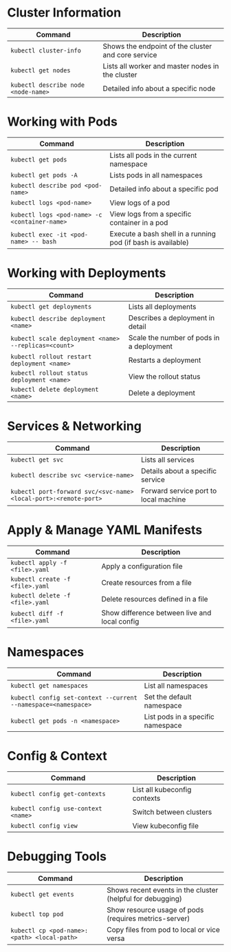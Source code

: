 # Cluster Information
| Command | Description |
| --------------------------------- | -------------------------------------------------- |
| `kubectl cluster-info`              | Shows the endpoint of the cluster and core service |
| `kubectl get nodes`                 | Lists all worker and master nodes in the cluster   |
| `kubectl describe node <node-name>` | Detailed info about a specific node                |

# Working with Pods
| Command | Description |
| ---------------------------------------------------------- | ------------------------------------------------------------ |
| `kubectl get pods`                                           | Lists all pods in the current namespace                      | 
| `kubectl get pods -A`                                        | Lists pods in all namespaces                                 |
| `kubectl describe pod <pod-name>`                            | Detailed info about a specific pod                           |
| `kubectl logs <pod-name>`                                    | View logs of a pod                                           |
| `kubectl logs <pod-name> -c <container-name>`                | View logs from a specific container in a pod                 |
| `kubectl exec -it <pod-name> -- bash`	                       | Execute a bash shell in a running pod (if bash is available) |

# Working with Deployments
| Command                                            | Description                              |
| -------------------------------------------------- | ---------------------------------------- |
| `kubectl get deployments`                            | Lists all deployments                    |
| `kubectl describe deployment <name>`                 | Describes a deployment in detail         |
| `kubectl scale deployment <name> --replicas=<count>` | Scale the number of pods in a deployment |
| `kubectl rollout restart deployment <name>`          | Restarts a deployment                    |
| `kubectl rollout status deployment <name>`           | View the rollout status                  |
| `kubectl delete deployment <name>`                   | Delete a deployment                      |

# Services & Networking
| Command                                                        | Description                           |
| -------------------------------------------------------------- | ------------------------------------- |
| `kubectl get svc`                                                | Lists all services                    |
| `kubectl describe svc <service-name>`                            | Details about a specific service      |
| `kubectl port-forward svc/<svc-name> <local-port>:<remote-port>` | Forward service port to local machine |

# Apply & Manage YAML Manifests
| Command                       | Description                                   |
| ----------------------------- | --------------------------------------------- |
| `kubectl apply -f <file>.yaml`  | Apply a configuration file                    |
| `kubectl create -f <file>.yaml` | Create resources from a file                  |
| `kubectl delete -f <file>.yaml` | Delete resources defined in a file            |
| `kubectl diff -f <file>.yaml`   | Show difference between live and local config |

# Namespaces
| Command                                                      | Description                       |
| -------------------------------------------------------------| --------------------------------- |
| `kubectl get namespaces`                                       | List all namespaces               |
| `kubectl config set-context --current --namespace=<namespace>` | Set the default namespace         |
| `kubectl get pods -n <namespace>`                              | List pods in a specific namespace |

# Config & Context
| Command                           | Description                  |
| --------------------------------- | ---------------------------- |
| `kubectl config get-contexts`       | List all kubeconfig contexts |
| `kubectl config use-context <name>` | Switch between clusters      |
| `kubectl config view`               | View kubeconfig file         |

# Debugging Tools
| Command                                   | Description                                                |
| ----------------------------------------- | ---------------------------------------------------------- |
| `kubectl get events`                        | Shows recent events in the cluster (helpful for debugging) |
| `kubectl top pod`                           | Show resource usage of pods (requires metrics-server)      |
| `kubectl cp <pod-name>:<path> <local-path>` | Copy files from pod to local or vice versa                 |
